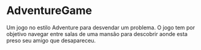 # AdventureGame
Um jogo no estilo Adventure para desvendar um problema.
O jogo tem por objetivo navegar entre salas de uma mansão para descobrir aonde esta preso seu amigo que desapareceu. 
